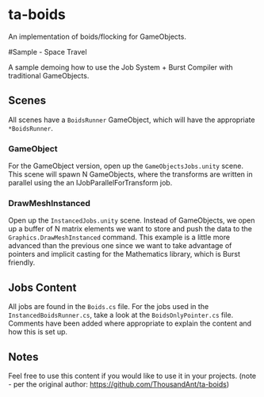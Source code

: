 # ta-boids

An implementation of boids/flocking for GameObjects.

#Sample - Space Travel

A sample demoing how to use the Job System + Burst Compiler with traditional
GameObjects.

## Scenes

All scenes have a `BoidsRunner` GameObject, which will have the appropriate `*BoidsRunner`.

### GameObject
For the GameObject version, open up the `GameObjectsJobs.unity` scene. This scene
will spawn N GameObjects, where the transforms are written in parallel using the
an IJobParallelForTransform job.

### DrawMeshInstanced
Open up the `InstancedJobs.unity` scene. Instead of GameObjects, we open up a buffer of N
matrix elements we want to store and push the data to the `Graphics.DrawMeshInstanced`
command. This example is a little more advanced than the previous one since we want to
take advantage of pointers and implicit casting for the Mathematics library, which is
Burst friendly.

## Jobs Content
All jobs are found in the `Boids.cs` file. For the jobs used in the `InstancedBoidsRunner.cs`,
take a look at the `BoidsOnlyPointer.cs` file. Comments have been added where appropriate to
explain the content and how this is set up.

## Notes
Feel free to use this content if you would like to use it in your projects.
(note - per the original author: https://github.com/ThousandAnt/ta-boids)